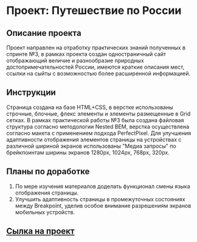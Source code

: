 # **Проект: Путешествие по России**

## Описание проекта
Проект направлен на отработку практических знаний полученных в спринте №3, в рамках проекта создан одностраничный сайт отображающий величие и разнообразие природных достопримечательностей России, имеются краткие описания мест, ссылки на сыйты с возможностью более расширенной информацией.

## Инструкции
Страница cоздана на базе HTML+CSS, в верстке использованы строчные, блочные, флекс элементы и элементы размещенные в Grid сетках. В рамках практической работы №3 была создана файловая структура согласно методологии Nested BEM, верстка осуществлена согласно макета с применением подхода PerfectPixel. Для улучшения адаптивности отображения элементов страницы на устройствах с различной шириной экранов использованы "Медиа запросы" по брейкпоинтам ширины экранов 1280px, 1024px, 768px, 320px.

## Планы по доработке
1. По мере изучения материалов доделать функционал смены языка отображения страницы.
2. Улучшить адаптивность страницы в промежуточных состояниях между Breakpoint, уделив особое внимание разрешениям экранов мобильных устройств.

## [Сылка на проект]( )

